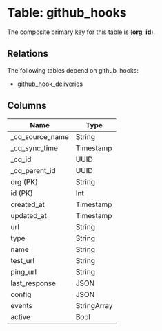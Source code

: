 # Table: github_hooks



The composite primary key for this table is (**org**, **id**).

## Relations

The following tables depend on github_hooks:
  - [github_hook_deliveries](github_hook_deliveries.md)

## Columns
| Name          | Type          |
| ------------- | ------------- |
|_cq_source_name|String|
|_cq_sync_time|Timestamp|
|_cq_id|UUID|
|_cq_parent_id|UUID|
|org (PK)|String|
|id (PK)|Int|
|created_at|Timestamp|
|updated_at|Timestamp|
|url|String|
|type|String|
|name|String|
|test_url|String|
|ping_url|String|
|last_response|JSON|
|config|JSON|
|events|StringArray|
|active|Bool|